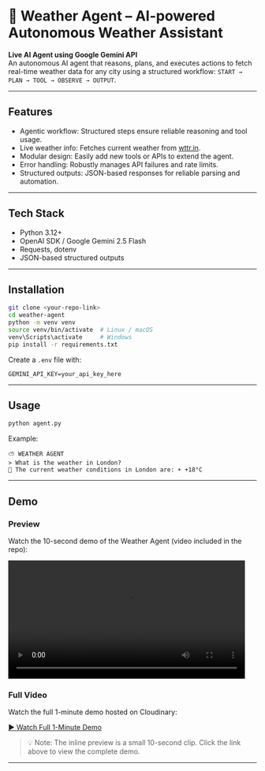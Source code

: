 # 🤖 Weather Agent – AI-powered Autonomous Weather Assistant

**Live AI Agent using Google Gemini API**  
An autonomous AI agent that reasons, plans, and executes actions to fetch real-time weather data for any city using a structured workflow: `START → PLAN → TOOL → OBSERVE → OUTPUT`.

---

## Features
- Agentic workflow: Structured steps ensure reliable reasoning and tool usage.
- Live weather info: Fetches current weather from [wttr.in](https://wttr.in).
- Modular design: Easily add new tools or APIs to extend the agent.
- Error handling: Robustly manages API failures and rate limits.
- Structured outputs: JSON-based responses for reliable parsing and automation.

---

## Tech Stack
- Python 3.12+
- OpenAI SDK / Google Gemini 2.5 Flash
- Requests, dotenv
- JSON-based structured outputs

---

## Installation
```bash
git clone <your-repo-link>
cd weather-agent
python -m venv venv
source venv/bin/activate  # Linux / macOS
venv\Scripts\activate     # Windows
pip install -r requirements.txt
````

Create a `.env` file with:

```
GEMINI_API_KEY=your_api_key_here
```

---

## Usage

```bash
python agent.py
```

Example:

```
⛅ WEATHER AGENT
> What is the weather in London?
🤖 The current weather conditions in London are: ☀️ +18°C
```

---

## Demo

### Preview

Watch the 10-second demo of the Weather Agent (video included in the repo):

<video width="480" controls>
  <source src="weather_agent_preview.mp4" type="video/mp4">
</video>

### Full Video

Watch the full 1-minute demo hosted on Cloudinary:

[▶ Watch Full 1-Minute Demo](https://res.cloudinary.com/dt686xyud/video/upload/v1759857219/weather_agent_pr2qio.webm)

> 💡 Note: The inline preview is a small 10-second clip. Click the link above to view the complete demo.

---

